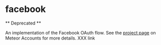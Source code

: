 # facebook

** Deprecated **

An implementation of the Facebook OAuth flow. See the [project page](https://www.meteor.com/accounts) on Meteor Accounts for more details. XXX link
